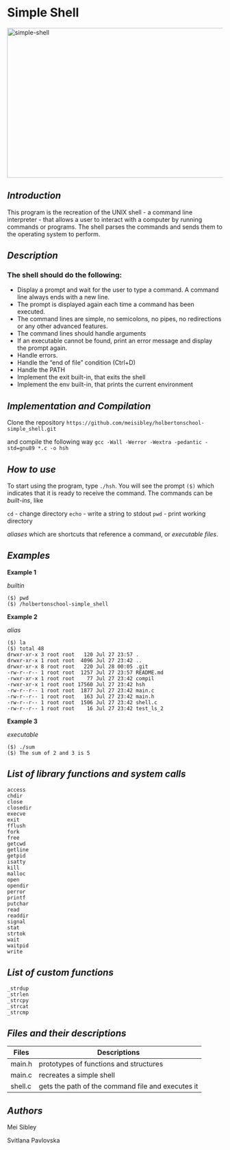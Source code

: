 # Simple Shell #

<img src='https://guideposts.org/wp-content/uploads/2017/04/blog_shell_1540-1024x576.jpg.webp' width="800" height="350" alt='simple-shell'/>

## **_Introduction_** ##
This program is the recreation of the UNIX shell - a command line interpreter - that allows a user to interact with a computer by running commands or programs. The shell parses the commands and sends them to the operating system to perform.

## **_Description_** ##
### The shell should do the following: ###

* Display a prompt and wait for the user to type a command. A command line always ends with a new line.
* The prompt is displayed again each time a command has been executed.
* The command lines are simple, no semicolons, no pipes, no redirections or any other advanced features.
* The command lines should handle arguments
* If an executable cannot be found, print an error message and display the prompt again.
* Handle errors.
* Handle the “end of file” condition (Ctrl+D)
* Handle the PATH
* Implement the exit built-in, that exits the shell
* Implement the env built-in, that prints the current environment

## **_Implementation and Compilation_** ##
Clone the repository 
`https://github.com/meisibley/holbertonschool-simple_shell.git`

and compile the following way
`gcc -Wall -Werror -Wextra -pedantic -std=gnu89 *.c -o hsh`

## **_How to use_** ##
To start using the program, type `./hsh`. You will see the prompt `($)` which indicates that it is ready to receive the command. 
The commands can be *built-ins*, like

`cd` - change directory
`echo` - write a string to stdout
`pwd` - print working directory

*aliases* which are shortcuts that reference a command, or *executable files*.

## **_Examples_** ##

**Example 1**

_builtin_
```
($) pwd
($) /holbertonschool-simple_shell  
```
**Example 2**

_alias_
```
($) la
($) total 48
drwxr-xr-x 3 root root   120 Jul 27 23:57 .
drwxr-xr-x 1 root root  4096 Jul 27 23:42 ..
drwxr-xr-x 8 root root   220 Jul 28 00:05 .git
-rw-r--r-- 1 root root  1257 Jul 27 23:57 README.md
-rwxr-xr-x 1 root root    77 Jul 27 23:42 compil
-rwxr-xr-x 1 root root 17560 Jul 27 23:42 hsh
-rw-r--r-- 1 root root  1877 Jul 27 23:42 main.c
-rw-r--r-- 1 root root   163 Jul 27 23:42 main.h
-rw-r--r-- 1 root root  1506 Jul 27 23:42 shell.c
-rw-r--r-- 1 root root    16 Jul 27 23:42 test_ls_2
```
**Example 3**

_executable_

```
($) ./sum
($) The sum of 2 and 3 is 5
```
## **_List of library functions and system calls_** ##

```
access
chdir
close
closedir
execve
exit
fflush
fork
free
getcwd
getline
getpid
isatty
kill
malloc
open
opendir
perror
printf
putchar
read
readdir
signal
stat
strtok
wait
waitpid
write
```
## **_List of custom functions_** ##
```
_strdup
_strlen
_strcpy
_strcat
_strcmp
```
## **_Files and their descriptions_** ##

| **Files** | **Descriptions** |
| ----- | ----------- |
| main.h | prototypes of functions and structures |        
| main.c | recreates a simple shell | 
| shell.c | gets the path of the command file and executes it |

## **_Authors_** ##

Mei Sibley

Svitlana Pavlovska
